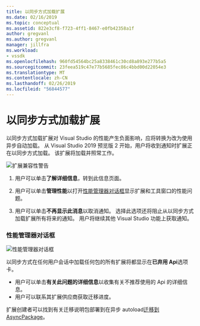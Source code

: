 ```yaml
---
title: 以同步方式加载扩展
ms.date: 02/16/2019
ms.topic: conceptual
ms.assetid: 822e3cf8-f723-4ff1-8467-e0fb42358a1f
author: gregvanl
ms.author: gregvanl
manager: jillfra
ms.workload:
- vssdk
ms.openlocfilehash: 960fd54564bc25a8338461c30cd8a893e277b5a5
ms.sourcegitcommit: 23feea519c47e77b5685fec86c4bbd00d22054e3
ms.translationtype: MT
ms.contentlocale: zh-CN
ms.lasthandoff: 02/26/2019
ms.locfileid: "56844577"
---
```

# <a name="synchronously-autoloaded-extensions"></a>以同步方式加载扩展

以同步方式加载扩展对 Visual Studio 的性能产生负面影响，应将转换为改为使用异步自动加载。 从 Visual Studio 2019 预览版 2 开始，用户将收到通知时扩展正在以同步方式加载。 该扩展将加载并照常工作。

![扩展兼容性警告](media/extension-compatibility-warning.png)

1. 用户可以单击**了解详细信息**，转到此信息页面。

3. 用户可以单击**管理性能**以打开[性能管理器对话框](#performance-manager-dialog)显示扩展和工具窗口的性能问题。

3. 用户可以单击**不再显示此消息**以取消通知。 选择此选项还将阻止从以同步方式加载扩展所有将来的通知。 用户将继续其他 Visual Studio 功能上获取通知。

### <a name="performance-manager-dialog"></a>性能管理器对话框

  ![性能管理器对话框](media/performance-manager.png)

以同步方式在任何用户会话中加载任何包的所有扩展将都显示在**已弃用 Api**选项卡。

* 用户可以单击**有关此问题的详细信息**以收集有关不推荐使用的 Api 的详细信息。
* 用户可以联系其扩展供应商获取迁移进度。

扩展创建者可以找到有关迁移说明包部署到在异步 autoload[迁移到 AsyncPackage](https://github.com/Microsoft/VSSDK-Extensibility-Samples/tree/master/AsyncPackageMigration)。
